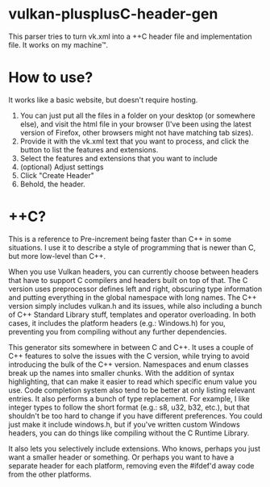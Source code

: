 # vulkan-plusplusC-header-gen
This parser tries to turn vk.xml into a ++C header file and implementation file. It works on my machine™.

# How to use?
It works like a basic website, but doesn't require hosting.

1. You can just put all the files in a folder on your desktop (or somewhere else), and visit the html file in your browser (I've been using the latest version of Firefox, other browsers might not have matching tab sizes). 
2. Provide it with the vk.xml text that you want to process, and click the button to list the features and extensions.
3. Select the features and extensions that you want to include
4. (optional) Adjust settings
5. Click "Create Header"
6. Behold, the header.

# ++C?
This is a reference to Pre-increment being faster than C++ in some situations. I use it to describe a style of programming that is newer than C, but more low-level than C++.

When you use Vulkan headers, you can currently choose between headers that have to support C compilers and headers built on top of that.
The C version uses preprocessor defines left and right, obscuring type information and putting everything in the global namespace with long names.
The C++ version simply includes vulkan.h and its issues, while also including a bunch of C++ Standard Library stuff, templates and operator overloading.
In both cases, it includes the platform headers (e.g.: Windows.h) for you, preventing you from compiling without any further dependencies.

This generator sits somewhere in between C and C++. It uses a couple of C++ features to solve the issues with the C version, while trying to avoid introducing the bulk of the C++ version.
Namespaces and enum classes break up the names into smaller chunks. With the addition of syntax highlighting, that can make it easier to read which specific enum value you use. Code completion system also tend to be better at only listing relevant entries.
It also performs a bunch of type replacement. For example, I like integer types to follow the short format (e.g.: s8, u32, b32, etc.), but that shouldn't be too hard to change if you have different preferences.
You could just make it include windows.h, but if you've written custom Windows headers, you can do things like compiling without the C Runtime Library.

It also lets you selectively include extensions. Who knows, perhaps you just want a smaller header or something. Or perhaps you want to have a separate header for each platform, removing even the #ifdef'd away code from the other platforms.
